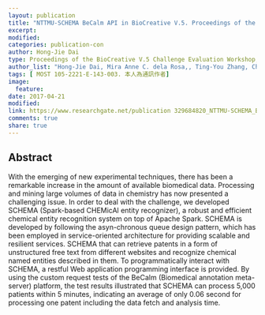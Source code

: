 ```yaml
---
layout: publication
title: "NTTMU-SCHEMA BeCalm API in BioCreative V.5. Proceedings of the BioCreative V.5 Challenge Evaluation Workshop, Barcelona, Spain"
excerpt:
modified:
categories: publication-con
author: Hong-Jie Dai
type: Proceedings of the BioCreative V.5 Challenge Evaluation Workshop, Barcelona, Spain.
author_list: "Hong-Jie Dai, Mira Anne C. dela Rosa,, Ting-You Zhang, Chung-Lin Chen, Chen-Kai Wang"
tags: [ MOST 105-2221-E-143-003. 本人為通訊作者] 
image:
  feature:
date: 2017-04-21
modified: 
link: https://www.researchgate.net/publication 329684820_NTTMU-SCHEMA_BeCalm_API_in_BioCreative_V5
comments: true
share: true
---
```


## Abstract
With the emerging of new experimental techniques, there has been a remarkable increase in the amount of available biomedical data. Processing and mining large volumes of data in chemistry has now presented a challenging issue. In order to deal with the challenge, we developed SCHEMA (Spark-based CHEMicAl entity recognizer), a robust and efficient chemical entity recognition system on top of Apache Spark. SCHEMA is developed by following the asyn-chronous queue design pattern, which has been employed in service-oriented architecture for providing scalable and resilient services. SCHEMA that can retrieve patents in a form of unstructured free text from different websites and recognize chemical named entities described in them. To programmatically interact with SCHEMA, a restful Web application programming interface is provided. By using the custom request tests of the BeCalm (Biomedical annotation meta-server) platform, the test results illustrated that SCHEMA can process 5,000 patients within 5 minutes, indicating an average of only 0.06 second for processing one patent including the data fetch and analysis time.
